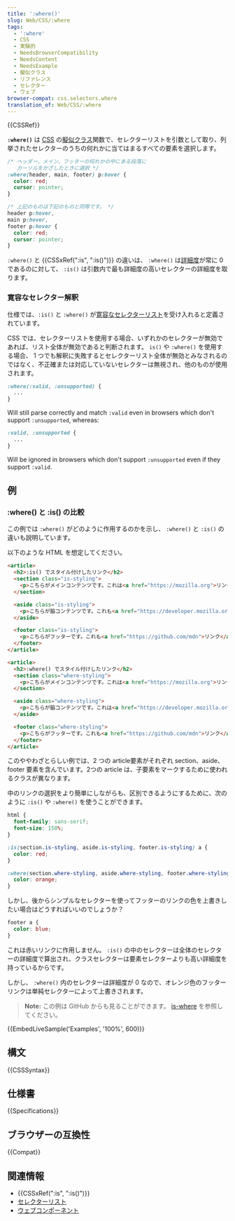 ```yaml
---
title: ':where()'
slug: Web/CSS/:where
tags:
  - ':where'
  - CSS
  - 実験的
  - NeedsBrowserCompatibility
  - NeedsContent
  - NeedsExample
  - 擬似クラス
  - リファレンス
  - セレクター
  - ウェブ
browser-compat: css.selectors.where
translation_of: Web/CSS/:where
---
```

{{CSSRef}}

**`:where()`** は [CSS](/ja/docs/Web/CSS) の[擬似クラス](/ja/docs/Web/CSS/Pseudo-classes)関数で、セレクターリストを引数として取り、列挙されたセレクターのうちの何れかに当てはまるすべての要素を選択します。

```css
/* ヘッダー、メイン、フッターの何れかの中にある段落に
   カーソルをかざしたときに選択 */
:where(header, main, footer) p:hover {
  color: red;
  cursor: pointer;
}

/* 上記のものは下記のものと同等です。 */
header p:hover,
main p:hover,
footer p:hover {
  color: red;
  cursor: pointer;
}
```

`:where()` と {{CSSxRef(":is", ":is()")}} の違いは、 `:where()` は[詳細度](/ja/docs/Web/CSS/Specificity)が常に 0 であるのに対して、 `:is()` は引数内で最も詳細度の高いセレクターの詳細度を取ります。

### 寛容なセレクター解釈

仕様では、`:is()` と `:where()` が[寛容なセレクターリスト](https://drafts.csswg.org/selectors-4/#typedef-forgiving-selector-list)を受け入れると定義されています。

CSS では、セレクターリストを使用する場合、いずれかのセレクターが無効であれば、リスト全体が無効であると判断されます。 `is()` や `:where()` を使用する場合、 1 つでも解釈に失敗するとセレクターリスト全体が無効とみなされるのではなく、不正確または対応していないセレクターは無視され、他のものが使用されます。

```css
:where(:valid, :unsupported) {
  ...
}
```

Will still parse correctly and match `:valid` even in browsers which don't support `:unsupported`, whereas:

```css
:valid, :unsupported {
  ...
}
```

Will be ignored in browsers which don't support `:unsupported` even if they support `:valid`.

## 例

### :where() と :is() の比較

この例では `:where()` がどのように作用するのかを示し、 `:where()` と `:is()` の違いも説明しています。

以下のような HTML を想定してください。

```html
<article>
  <h2>:is() でスタイル付けしたリンク</h2>
  <section class="is-styling">
    <p>こちらがメインコンテンツです。これは<a href="https://mozilla.org">リンクを含んでいます</a>。
  </section>

  <aside class="is-styling">
    <p>こちらが脇コンテンツです。これも<a href="https://developer.mozilla.org">リンクを含んでいます</a>。
  </aside>

  <footer class="is-styling">
    <p>こちらがフッターです。これも<a href="https://github.com/mdn">リンク</a>を含んでいます。
  </footer>
</article>

<article>
  <h2>:where() でスタイル付けしたリンク</h2>
  <section class="where-styling">
    <p>こちらがメインコンテンツです。これは<a href="https://mozilla.org">リンクを含んでいます</a>.
  </section>

  <aside class="where-styling">
    <p>こちらが脇コンテンツです。これは<a href="https://developer.mozilla.org">also リンクを含んでいます</a>.
  </aside>

  <footer class="where-styling">
    <p>こちらがフッターです。これも<a href="https://github.com/mdn">リンク</a>を含んでいます。
  </footer>
</article>
```

このややわざとらしい例では、2 つの article要素がそれぞれ section、aside、footer 要素を含んでいます。2つの article は、子要素をマークするために使われるクラスが異なります。

中のリンクの選択をより簡単にしながらも、区別できるようにするために、次のように `:is()` や `:where()` を使うことができます。

```css
html {
  font-family: sans-serif;
  font-size: 150%;
}

:is(section.is-styling, aside.is-styling, footer.is-styling) a {
  color: red;
}

:where(section.where-styling, aside.where-styling, footer.where-styling) a {
  color: orange;
}
```

しかし、後からシンプルなセレクターを使ってフッターのリンクの色を上書きしたい場合はどうすればいいのでしょうか？

```css
footer a {
  color: blue;
}
```

これは赤いリンクに作用しません。 `:is()` の中のセレクターは全体のセレクターの詳細度で算出され、クラスセレクターは要素セレクターよりも高い詳細度を持っているからです。

しかし、 `:where()` 内のセレクターは詳細度が 0 なので、オレンジ色のフッターリンクは単純セレクターによって上書きされます。

> **Note:** この例は GitHub からも見ることができます。 [is-where](https://mdn.github.io/css-examples/is-where/) を参照してください。

{{EmbedLiveSample('Examples', '100%', 600)}}

## 構文

{{CSSSyntax}}

## 仕様書

{{Specifications}}

## ブラウザーの互換性

{{Compat}}

## 関連情報

- {{CSSxRef(":is", ":is()")}}
- [セレクターリスト](/ja/docs/Web/CSS/Selector_list)
- [ウェブコンポーネント](/ja/docs/Web/Web_Components)
